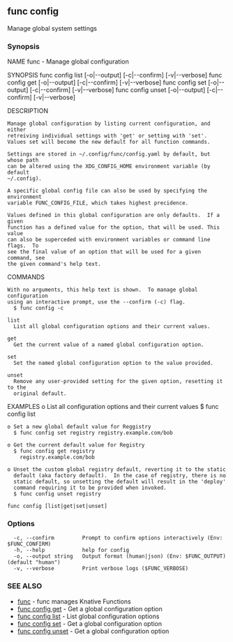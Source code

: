 ## func config

Manage global system settings

### Synopsis


NAME
	func - Manage global configuration

SYNOPSIS
	func config list [-o|--output] [-c|--confirm] [-v|--verbose]
	func config get <name> [-o|--output] [-c|--confirm] [-v|--verbose]
	func config set <name> <value> [-o|--output] [-c|--confirm] [-v|--verbose]
	func config unset <name> [-o|--output] [-c|--confirm] [-v|--verbose]

DESCRIPTION

	Manage global configuration by listing current configuration, and either
	retreiving individual settings with 'get' or setting with 'set'.
	Values set will become the new default for all function commands.

	Settings are stored in ~/.config/func/config.yaml by default, but whose path
	can be altered using the XDG_CONFIG_HOME environment variable (by default
	~/.config).

	A specific global config file can also be used by specifying the environment
	variable FUNC_CONFIG_FILE, which takes highest precidence.

	Values defined in this global configuration are only defaults.  If a given
	function has a defined value for the option, that will be used. This value
	can also be superceded with environment variables or command line flags.  To
	see the final value of an option that will be used for a given command, see
	the given command's help text.

COMMANDS

	With no arguments, this help text is shown.  To manage global configuration
	using an interactive prompt, use the --confirm (-c) flag.
	  $ func config -c

	list
	  List all global configuration options and their current values.

	get
	  Get the current value of a named global configuration option.

	set
	  Set the named global configuration option to the value provided.

	unset
	  Remove any user-provided setting for the given option, resetting it to the
	  original default.

EXAMPLES
	o List all configuration options and their current values
	  $ func config list

	o Set a new global default value for Reggistry
	  $ func config set registry registry.example.com/bob

	o Get the current default value for Registry
	  $ func config get registry
		registry.example.com/bob

	o Unset the custom global registry default, reverting it to the static
	  default (aka factory default).  In the case of registry, there is no
	  static default, so unsetting the default will result in the 'deploy'
	  command requiring it to be provided when invoked.
	  $ func config unset registry



```
func config [list|get|set|unset]
```

### Options

```
  -c, --confirm         Prompt to confirm options interactively (Env: $FUNC_CONFIRM)
  -h, --help            help for config
  -o, --output string   Output format (human|json) (Env: $FUNC_OUTPUT) (default "human")
  -v, --verbose         Print verbose logs ($FUNC_VERBOSE)
```

### SEE ALSO

* [func](func.md)	 - func manages Knative Functions
* [func config get](func_config_get.md)	 - Get a global configuration option
* [func config list](func_config_list.md)	 - List global configuration options
* [func config set](func_config_set.md)	 - Get a global configuration option
* [func config unset](func_config_unset.md)	 - Get a global configuration option

